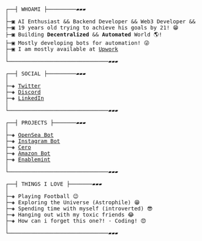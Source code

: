<pre>

┌──┤ WHOAMI ├─────────▰▰▰
│
├─▣ AI Enthusiast && Backend Developer && Web3 Developer && Freelancer 😎
├─▣ 19 years old trying to achieve his goals by 21! 😁
├─▣ Building <b>Decentralized</b> && <b>Automated</b> World 🌎!
├─▣ Mostly developing bots for automation! 😜
├─▣ I am mostly available at <a href="https://www.upwork.com/freelancers/~01c25b9d2e61d1a697">Upwork</a>
│
└───────────────────────────────▰▰▰

┌──┤ SOCIAL ├─────────▰▰▰
│
├─◈ <a href="https://twitter.com/sajawal_fareedi">Twitter</a>
├─◈ <a href="https://discord.com/users/942686625320804403">Discord</a>
├─◈ <a href="https://www.linkedin.com/in/sajawal-fareedi/">LinkedIn</a>
│
└───────────────────────────────▰▰▰

┌──┤ PROJECTS ├───────▰▰▰
│
├─◈ <a href="https://github.com/SajawalFareedi/OpenSea-NFT-Buyer">OpenSea Bot</a>
├─◈ <a href="https://github.com/SajawalFareedi/insta-scrapper">Instagram Bot</a>
├─◈ <a href="https://github.com/SajawalFareedi/cero-discord-bot">Cero</a>
├─◈ <a href="https://github.com/SajawalFareedi/amazon-scraping-bot">Amazon Bot</a>
├─◈ <a href="https://github.com/SajawalFareedi/enablemint">Enablemint</a>
│
└───────────────────────────────▰▰▰

┌──┤ THINGS I LOVE ├───────▰▰▰
│
├─◈ Playing Football 😉
├─◈ Exploring the Universe (Astrophile) 😁
├─◈ Spending time with myself (introverted) 😎
├─◈ Hanging out with my toxic friends 😂
├─◈ How can i forget this one?! - Coding! 😍
│
└───────────────────────────────▰▰▰
</pre>
